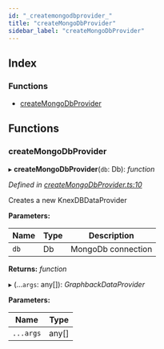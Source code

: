 ```yaml
---
id: "_createmongodbprovider_"
title: "createMongoDbProvider"
sidebar_label: "createMongoDbProvider"
---
```


## Index

### Functions

* [createMongoDbProvider](_createmongodbprovider_.md#createmongodbprovider)

## Functions

###  createMongoDbProvider

▸ **createMongoDbProvider**(`db`: Db): *function*

*Defined in [createMongoDbProvider.ts:10](https://github.com/aerogear/graphback/blob/bc616b51/packages/graphback-runtime-mongodb/src/createMongoDbProvider.ts#L10)*

Creates a new KnexDBDataProvider

**Parameters:**

Name | Type | Description |
------ | ------ | ------ |
`db` | Db | MongoDb connection  |

**Returns:** *function*

▸ (...`args`: any[]): *GraphbackDataProvider*

**Parameters:**

Name | Type |
------ | ------ |
`...args` | any[] |
